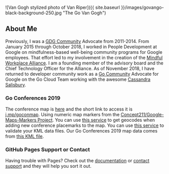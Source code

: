 ![Van Gogh stylized photo of Van Riper]({{ site.baseurl }}/images/govango-black-background-250.jpg "The Go Van Gogh")
## About Me

Previously, I was a [GDG Community](https://meetup.com/pro/gdg) Advocate from 2011-2014.
From January 2015 through October 2018, I worked in People Development at Google on
mindfulness-based well-being community programs for Google employees. That effort
led to my involvement in the creation of the
[Mindful Workplace Alliance](https://www.mindfulworkplacemovement.com/alliance/).
I am a founding member of the advisory board and the Chief Technology Officer for
the Alliance.  As of November 2018, I have returned to developer community work as
a [Go Community](https://golang.org/) Advocate for Google on the Go Cloud Team
working with the awesome [Cassandra Salisbury](https://twitter.com/cassandraoid).

### Go Conferences 2019

The conference map is [here](http://j.mp/goconmap) and the short link to access it is [j.mp/goconmap](http://j.mp/goconmap). Using numeric map markers from the [Concept211/Google-Maps-Markers Project](https://github.com/Concept211/Google-Maps-Markers). You can use [this service](https://www.latlong.net/convert-address-to-lat-long.html) to get geocodes when adding new conference placemarks to the map. You can use [this service](http://www.feedvalidator.org/) to validate your KML data files. Our Go Conferences 2019 map data comes from [this KML file](https://vanriper.github.io/goconmap.kml).

### GitHub Pages Support or Contact

Having trouble with Pages? Check out the [documentation](https://help.github.com/categories/github-pages-basics/) or [contact support](https://github.com/contact) and they will help you sort it out.
